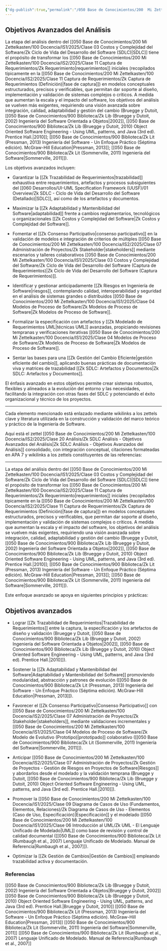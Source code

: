 ```yaml
---
{"dg-publish":true,"permalink":"/050 Base de Conocimientos/200  Mi Zettelkasten/100 Docencia/IS2/2025/Clase 20 Análisis/Zk SDLC Análisis - Objetivos Avanzados del Análisis/","tags":["#definir"]}
---
```


## Objetivos Avanzados del Análisis

La etapa del análisis dentro del [[050 Base de Conocimientos/200  Mi Zettelkasten/100 Docencia/IS1/2025/Clase 03 Costos y Complejidad del Software/Zk Ciclo de Vida del Desarrollo del Software (SDLC)\|SDLC]] tiene el propósito de transformar los [[050 Base de Conocimientos/200  Mi Zettelkasten/100 Docencia/IS2/2025/Clase 11 Captura de Requerimientos/Zk Requerimiento\|requerimientos]] iniciales (recopilados típicamente en la [[050 Base de Conocimientos/200  Mi Zettelkasten/100 Docencia/IS2/2025/Clase 11 Captura de Requerimientos/Zk Captura de Requerimientos (Definición)\|fase de captura]]) en modelos conceptuales estructurados, precisos y verificables, que permitan dar soporte al diseño, implementación y validación de sistemas complejos o críticos. A medida que aumentan la escala y el impacto del software, los objetivos del análisis se vuelven más exigentes, requiriendo una visión avanzada sobre integración, calidad, adaptabilidad y gestión del cambio (Bruegge y Dutoit, [[050 Base de Conocimientos/900 Biblioteca/Zk Lib (Bruegge y Dutoit, 2002) Ingeniería del Software Orientada a Objetos\|2002]], [[050 Base de Conocimientos/900 Biblioteca/Zk Lib (Bruegge y Dutoit, 2010) Object Oriented Software Engineering -  Using UML, patterns, and Java (3rd ed). Prentice Hall.\|2010]]; [[050 Base de Conocimientos/900 Biblioteca/Zk Lit (Pressman, 2013) Ingeniería del Software - Un Enfoque Práctico (Séptima edición). McGraw-Hill Education\|Pressman, 2013]]; [[050 Base de Conocimientos/900 Biblioteca/Zk Lit (Sommerville, 2011) Ingeniería del Software\|Sommerville, 2011]]).

Los objetivos avanzados incluyen:

- Garantizar la [[Zk Trazabilidad de Requerimientos\|trazabilidad]] exhaustiva entre requerimientos, artefactos y procesos subsiguientes del [[060 Desarrollos/UI-UML Specification Framework (UUSF)/01 Overview/Zk SDLC - Ciclo de Vida del Desarrollo del Software (Detallado)\|SDLC]], así como de los artefactos y documentos.

- Maximizar la [[Zk Adaptabilidad y Mantenibilidad del Software\|adaptabilidad]] frente a cambios reglamentarios, tecnológicos u organizacionales [[Zk Costos y Complejidad del Software\|Zk Costos y Complejidad del Software]].

- Fomentar el [[Zk Consenso Participativo\|consenso participativo]] en la validación de modelos e integración de criterios de múltiples [[050 Base de Conocimientos/200  Mi Zettelkasten/100 Docencia/IS2/2025/Clase 07 Administración de Proyectos/Zk Stakeholder\|stakeholders]] mediante escenarios y talleres colaborativos [[050 Base de Conocimientos/200  Mi Zettelkasten/100 Docencia/IS1/2025/Clase 03 Costos y Complejidad del Software/Zk Ciclo de Vida del Desarrollo del Software (Captura de Requerimientos)\|Zk Ciclo de Vida del Desarrollo del Software (Captura de Requerimientos)]].
    
- Identificar y gestionar anticipadamente [[Zk Riesgos en Ingeniería de Software\|riesgos]], contemplando calidad, interoperabilidad y seguridad en el análisis de sistemas grandes o distribuidos [[050 Base de Conocimientos/200  Mi Zettelkasten/100 Docencia/IS1/2025/Clase 04 Modelos de Proceso de Software/Zk Modelos de Proceso de Software\|Zk Modelos de Proceso de Software]].
    
- Formalizar la especificación con artefactos y [[Zk Modelado de Requerimientos UML\|técnicas UML]] avanzadas, propiciando revisiones tempranas y verificaciones iterativas [[050 Base de Conocimientos/200  Mi Zettelkasten/100 Docencia/IS1/2025/Clase 04 Modelos de Proceso de Software/Zk Modelos de Proceso de Software\|Zk Modelos de Proceso de Software]].
    
- Sentar las bases para una [[Zk Gestión del Cambio Eficiente\|gestión eficiente del cambio]], aplicando buenas prácticas de documentación viva y matrices de trazabilidad [[Zk SDLC: Artefactos y Documentos\|Zk SDLC: Artefactos y Documentos]].
    

El énfasis avanzado en estos objetivos permite crear sistemas robustos, flexibles y alineados a la evolución del entorno y las necesidades, facilitando la integración con otras fases del SDLC y potenciando el éxito organizacional y técnico de los proyectos.

---

Cada elemento mencionado está enlazado mediante wikilinks a los zettels clave y literatura utilizada en la construcción y validación del marco teórico y práctico de la Ingeniería de Software.

Aquí está el zettel [[050 Base de Conocimientos/200  Mi Zettelkasten/100 Docencia/IS2/2025/Clase 20 Análisis/Zk SDLC Análisis - Objetivos Avanzados del Análisis\|Zk SDLC Análisis - Objetivos Avanzados del Análisis]] consolidado, con integración conceptual, citaciones formateadas en APA 7 y wikilinks a los zettels constituyentes de las referencias:

---

La etapa del análisis dentro del [[050 Base de Conocimientos/200  Mi Zettelkasten/100 Docencia/IS1/2025/Clase 03 Costos y Complejidad del Software/Zk Ciclo de Vida del Desarrollo del Software (SDLC)\|SDLC]] tiene el propósito de transformar los [[050 Base de Conocimientos/200  Mi Zettelkasten/100 Docencia/IS2/2025/Clase 11 Captura de Requerimientos/Zk Requerimiento\|requerimientos]] iniciales (recopilados típicamente en la [[050 Base de Conocimientos/200  Mi Zettelkasten/100 Docencia/IS2/2025/Clase 11 Captura de Requerimientos/Zk Captura de Requerimientos (Definición)\|fase de captura]]) en modelos conceptuales estructurados, precisos y verificables, que permitan dar soporte al diseño, implementación y validación de sistemas complejos o críticos. A medida que aumentan la escala y el impacto del software, los objetivos del análisis se vuelven más exigentes, requiriendo una visión avanzada sobre integración, calidad, adaptabilidad y gestión del cambio (Bruegge y Dutoit, [[050 Base de Conocimientos/900 Biblioteca/Zk Lib (Bruegge y Dutoit, 2002) Ingeniería del Software Orientada a Objetos\|2002]], [[050 Base de Conocimientos/900 Biblioteca/Zk Lib (Bruegge y Dutoit, 2010) Object Oriented Software Engineering -  Using UML, patterns, and Java (3rd ed). Prentice Hall.\|2010]]; [[050 Base de Conocimientos/900 Biblioteca/Zk Lit (Pressman, 2013) Ingeniería del Software - Un Enfoque Práctico (Séptima edición). McGraw-Hill Education\|Pressman, 2013]]; [[050 Base de Conocimientos/900 Biblioteca/Zk Lit (Sommerville, 2011) Ingeniería del Software\|Sommerville, 2011]]).

Este enfoque avanzado se apoya en siguientes principios y prácticas:

## Objetivos avanzados

- Lograr [[Zk Trazabilidad de Requerimientos\|Trazabilidad de Requerimientos]] entre la captura, la especificación y los artefactos de diseño y validación (Bruegge y Dutoit, [[050 Base de Conocimientos/900 Biblioteca/Zk Lib (Bruegge y Dutoit, 2002) Ingeniería del Software Orientada a Objetos\|2002]], [[050 Base de Conocimientos/900 Biblioteca/Zk Lib (Bruegge y Dutoit, 2010) Object Oriented Software Engineering -  Using UML, patterns, and Java (3rd ed). Prentice Hall.\|2010]]).
    
- Sostener la [[Zk Adaptabilidad y Mantenibilidad del Software\|Adaptabilidad y Mantenibilidad del Software]] promoviendo modularidad, abstracción y patrones de evolución ([[050 Base de Conocimientos/900 Biblioteca/Zk Lit (Pressman, 2013) Ingeniería del Software - Un Enfoque Práctico (Séptima edición). McGraw-Hill Education\|Pressman, 2013]]).
    
- Favorecer el [[Zk Consenso Participativo\|Consenso Participativo]] con [[050 Base de Conocimientos/200  Mi Zettelkasten/100 Docencia/IS2/2025/Clase 07 Administración de Proyectos/Zk Stakeholder\|stakeholders]], mediante validaciones incrementales y [[050 Base de Conocimientos/200  Mi Zettelkasten/100 Docencia/IS1/2025/Clase 04 Modelos de Proceso de Software/Zk Modelo de Evolutivo (Prototipo)\|prototipado]] colaborativo ([[050 Base de Conocimientos/900 Biblioteca/Zk Lit (Sommerville, 2011) Ingeniería del Software\|Sommerville, 2011]]).
    
- Anticipar [[050 Base de Conocimientos/200  Mi Zettelkasten/100 Docencia/IS2/2025/Clase 07 Administración de Proyectos/Zk Gestión de Proyectos - Gestión de Riesgos en Proyectos de Software\|Riesgos]] y abordarlos desde el modelado y la validación temprana (Bruegge y Dutoit, [[050 Base de Conocimientos/900 Biblioteca/Zk Lib (Bruegge y Dutoit, 2010) Object Oriented Software Engineering -  Using UML, patterns, and Java (3rd ed). Prentice Hall.\|2010]]).
    
- Promover la [[050 Base de Conocimientos/200  Mi Zettelkasten/100 Docencia/IS1/2025/Clase 09 Diagrama de Casos de Uso (Fundamentos, Elementos, Relaciones)/Zk Diagrama de Casos de Uso - Elementos (Caso de Uso, Especificación)\|Especificación]] y el modelado [[050 Base de Conocimientos/200  Mi Zettelkasten/100 Docencia/IS1/2025/Clase 06 Introducción al UML/Zk UML - El Lenguaje Unificado de Modelado\|UML]] como base de revisión y control de calidad documental ([[050 Base de Conocimientos/900 Biblioteca/Zk Lit (Rumbaugh et al., 2007) Lenguaje Unificado de Modelado. Manual de Referencia\|Rumbaugh et al., 2007]]).
    
- Optimizar la [[Zk Gestión de Cambios\|Gestión de Cambios]] empleando trazabilidad activa y documentación.

### Referencias
[[050 Base de Conocimientos/900 Biblioteca/Zk Lib (Bruegge y Dutoit, 2002) Ingeniería del Software Orientada a Objetos\|Bruegge y Dutoit, 2002]]
[[050 Base de Conocimientos/900 Biblioteca/Zk Lib (Bruegge y Dutoit, 2010) Object Oriented Software Engineering -  Using UML, patterns, and Java (3rd ed). Prentice Hall.\|Bruegge y Dutoit, 2010]]
[[050 Base de Conocimientos/900 Biblioteca/Zk Lit (Pressman, 2013) Ingeniería del Software - Un Enfoque Práctico (Séptima edición). McGraw-Hill Education\|Pressman, 2013]]
[[050 Base de Conocimientos/900 Biblioteca/Zk Lit (Sommerville, 2011) Ingeniería del Software\|Sommerville, 2011]]
[[050 Base de Conocimientos/900 Biblioteca/Zk Lit (Rumbaugh et al., 2007) Lenguaje Unificado de Modelado. Manual de Referencia\|Rumbaugh et al., 2007]]
